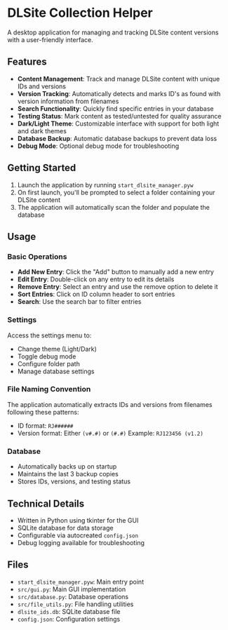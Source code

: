 # DLSite Collection Helper

A desktop application for managing and tracking DLSite content versions with a user-friendly interface.

## Features

- **Content Management**: Track and manage DLSite content with unique IDs and versions
- **Version Tracking**: Automatically detects and marks ID's as found with version information from filenames
- **Search Functionality**: Quickly find specific entries in your database
- **Testing Status**: Mark content as tested/untested for quality assurance
- **Dark/Light Theme**: Customizable interface with support for both light and dark themes
- **Database Backup**: Automatic database backups to prevent data loss
- **Debug Mode**: Optional debug mode for troubleshooting

## Getting Started

1. Launch the application by running `start_dlsite_manager.pyw`
2. On first launch, you'll be prompted to select a folder containing your DLSite content
3. The application will automatically scan the folder and populate the database

## Usage

### Basic Operations

- **Add New Entry**: Click the "Add" button to manually add a new entry
- **Edit Entry**: Double-click on any entry to edit its details
- **Remove Entry**: Select an entry and use the remove option to delete it
- **Sort Entries**: Click on ID column header to sort entries
- **Search**: Use the search bar to filter entries

### Settings

Access the settings menu to:
- Change theme (Light/Dark)
- Toggle debug mode
- Configure folder path
- Manage database settings

### File Naming Convention

The application automatically extracts IDs and versions from filenames following these patterns:
- ID format: `RJ######`
- Version format: Either `(v#.#)` or `(#.#)`
Example: `RJ123456 (v1.2)`

### Database

- Automatically backs up on startup
- Maintains the last 3 backup copies
- Stores IDs, versions, and testing status

## Technical Details

- Written in Python using tkinter for the GUI
- SQLite database for data storage
- Configurable via autocreated `config.json`
- Debug logging available for troubleshooting

## Files

- `start_dlsite_manager.pyw`: Main entry point
- `src/gui.py`: Main GUI implementation
- `src/database.py`: Database operations
- `src/file_utils.py`: File handling utilities
- `dlsite_ids.db`: SQLite database file
- `config.json`: Configuration settings
